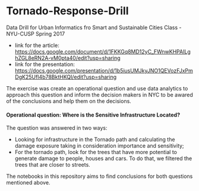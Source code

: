 # Tornado-Response-Drill
Data Drill for Urban Informatics fro Smart and Sustainable Cities Class - NYU-CUSP Spring 2017

- link for the article: https://docs.google.com/document/d/1FKKGq8MD12yC_FWnwKHPAILghZGL8eRN2A-vM0pta40/edit?usp=sharing
- link for the presentation: https://docs.google.com/presentation/d/1b5iusUMJkyJNO1QEVozFJxPmDgK25UfI4b78BktHKQI/edit?usp=sharing

The exercise was create an operational question and use data analytics to approach this question and inform the decision makers in NYC to be awared of the conclusions and help them on the decisions.

#### Operational question: Where is the Sensitive Infrastructure Located? 

The question was answered in two ways:
- Looking for infrastructure in the Tornado path and calculating the damage exposure taking in consideration importance and sensitivity;
- For the tornado path, look for the trees that have more potential to generate damage to people, houses and cars. To do that, we filtered the trees that are closer to streets.

The notebooks in this repository aims to find conclusions for both questions mentioned above.
